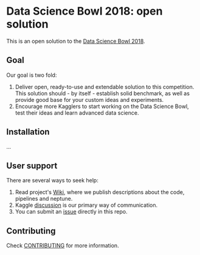 # Data Science Bowl 2018: open solution

This is an open solution to the [Data Science Bowl 2018](https://www.kaggle.com/c/data-science-bowl-2018).

## Goal
Our goal is two fold:
1) Deliver open, ready-to-use and extendable solution to this competition. This solution should - by itself - establish solid benchmark, as well as provide good base for your custom ideas and experiments.
2) Encourage more Kagglers to start working on the Data Science Bowl, test their ideas and learn advanced data science.

## Installation
...

## User support
There are several ways to seek help:
1. Read project's [Wiki](https://github.com/neptune-ml/data-science-bowl-2018/wiki), where we publish descriptions about the code, pipelines and neptune.
2. Kaggle [discussion](https://www.kaggle.com) is our primary way of communication.
3. You can submit an [issue](https://github.com/neptune-ml/data-science-bowl-2018/issues) directly in this repo.

## Contributing
Check [CONTRIBUTING](CONTRIBUTING.md) for more information.
